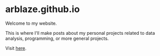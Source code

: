 # arblaze.github.io

Welcome to my website.

This is where I'll make posts about my personal projects related to data analysis, programming, or more general projects.

Visit [here](https://arblaze.github.io/).

